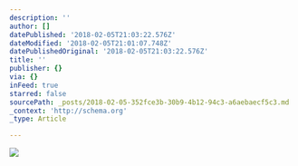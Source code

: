 ```yaml
---
description: ''
author: []
datePublished: '2018-02-05T21:03:22.576Z'
dateModified: '2018-02-05T21:01:07.748Z'
datePublishedOriginal: '2018-02-05T21:03:22.576Z'
title: ''
publisher: {}
via: {}
inFeed: true
starred: false
sourcePath: _posts/2018-02-05-352fce3b-30b9-4b12-94c3-a6aebaecf5c3.md
_context: 'http://schema.org'
_type: Article

---
```

![](https://the-grid-user-content.s3-us-west-2.amazonaws.com/e20cafef-6884-495d-a696-9eedde9a0a54.jpg)
